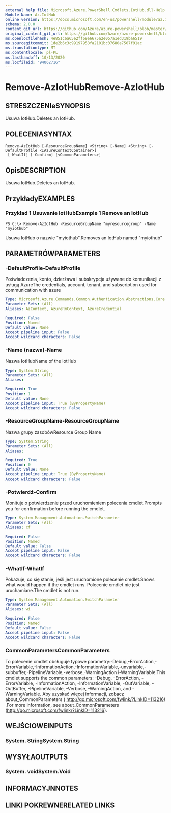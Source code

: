 ```yaml
---
external help file: Microsoft.Azure.PowerShell.Cmdlets.IotHub.dll-Help.xml
Module Name: Az.IotHub
online version: https://docs.microsoft.com/en-us/powershell/module/az.iothub/remove-aziothub
schema: 2.0.0
content_git_url: https://github.com/Azure/azure-powershell/blob/master/src/IotHub/IotHub/help/Remove-AzIotHub.md
original_content_git_url: https://github.com/Azure/azure-powershell/blob/master/src/IotHub/IotHub/help/Remove-AzIotHub.md
ms.openlocfilehash: 4e851c6a65e2ff69e6675a2e057a1ed319ba6519
ms.sourcegitcommit: 1de2b6c3c99197958fa2101bc37680e7507f91ac
ms.translationtype: MT
ms.contentlocale: pl-PL
ms.lasthandoff: 10/13/2020
ms.locfileid: "94062716"
---
```

# <span data-ttu-id="fb9a4-101">Remove-AzIotHub</span><span class="sxs-lookup"><span data-stu-id="fb9a4-101">Remove-AzIotHub</span></span>

## <span data-ttu-id="fb9a4-102">STRESZCZENIe</span><span class="sxs-lookup"><span data-stu-id="fb9a4-102">SYNOPSIS</span></span>
<span data-ttu-id="fb9a4-103">Usuwa IotHub.</span><span class="sxs-lookup"><span data-stu-id="fb9a4-103">Deletes an IotHub.</span></span>

## <span data-ttu-id="fb9a4-104">POLECENIA</span><span class="sxs-lookup"><span data-stu-id="fb9a4-104">SYNTAX</span></span>

```
Remove-AzIotHub [-ResourceGroupName] <String> [-Name] <String> [-DefaultProfile <IAzureContextContainer>]
 [-WhatIf] [-Confirm] [<CommonParameters>]
```

## <span data-ttu-id="fb9a4-105">Opis</span><span class="sxs-lookup"><span data-stu-id="fb9a4-105">DESCRIPTION</span></span>
<span data-ttu-id="fb9a4-106">Usuwa IotHub.</span><span class="sxs-lookup"><span data-stu-id="fb9a4-106">Deletes an IotHub.</span></span>

## <span data-ttu-id="fb9a4-107">Przykłady</span><span class="sxs-lookup"><span data-stu-id="fb9a4-107">EXAMPLES</span></span>

### <span data-ttu-id="fb9a4-108">Przykład 1 Usuwanie IotHub</span><span class="sxs-lookup"><span data-stu-id="fb9a4-108">Example 1 Remove an IotHub</span></span>
```
PS C:\> Remove-AzIotHub -ResourceGroupName "myresourcegroup" -Name "myiothub"
```

<span data-ttu-id="fb9a4-109">Usuwa IotHub o nazwie "myiothub".</span><span class="sxs-lookup"><span data-stu-id="fb9a4-109">Removes an IotHub named "myiothub"</span></span>

## <span data-ttu-id="fb9a4-110">PARAMETRÓW</span><span class="sxs-lookup"><span data-stu-id="fb9a4-110">PARAMETERS</span></span>

### <span data-ttu-id="fb9a4-111">-DefaultProfile</span><span class="sxs-lookup"><span data-stu-id="fb9a4-111">-DefaultProfile</span></span>
<span data-ttu-id="fb9a4-112">Poświadczenia, konto, dzierżawa i subskrypcja używane do komunikacji z usługą Azure</span><span class="sxs-lookup"><span data-stu-id="fb9a4-112">The credentials, account, tenant, and subscription used for communication with azure</span></span>

```yaml
Type: Microsoft.Azure.Commands.Common.Authentication.Abstractions.Core.IAzureContextContainer
Parameter Sets: (All)
Aliases: AzContext, AzureRmContext, AzureCredential

Required: False
Position: Named
Default value: None
Accept pipeline input: False
Accept wildcard characters: False
```

### <span data-ttu-id="fb9a4-113">-Name (nazwa)</span><span class="sxs-lookup"><span data-stu-id="fb9a4-113">-Name</span></span>
<span data-ttu-id="fb9a4-114">Nazwa IotHub</span><span class="sxs-lookup"><span data-stu-id="fb9a4-114">Name of the IotHub</span></span>

```yaml
Type: System.String
Parameter Sets: (All)
Aliases:

Required: True
Position: 1
Default value: None
Accept pipeline input: True (ByPropertyName)
Accept wildcard characters: False
```

### <span data-ttu-id="fb9a4-115">-ResourceGroupName</span><span class="sxs-lookup"><span data-stu-id="fb9a4-115">-ResourceGroupName</span></span>
<span data-ttu-id="fb9a4-116">Nazwa grupy zasobów</span><span class="sxs-lookup"><span data-stu-id="fb9a4-116">Resource Group Name</span></span>

```yaml
Type: System.String
Parameter Sets: (All)
Aliases:

Required: True
Position: 0
Default value: None
Accept pipeline input: True (ByPropertyName)
Accept wildcard characters: False
```

### <span data-ttu-id="fb9a4-117">-Potwierdź</span><span class="sxs-lookup"><span data-stu-id="fb9a4-117">-Confirm</span></span>
<span data-ttu-id="fb9a4-118">Monituje o potwierdzenie przed uruchomieniem polecenia cmdlet.</span><span class="sxs-lookup"><span data-stu-id="fb9a4-118">Prompts you for confirmation before running the cmdlet.</span></span>

```yaml
Type: System.Management.Automation.SwitchParameter
Parameter Sets: (All)
Aliases: cf

Required: False
Position: Named
Default value: False
Accept pipeline input: False
Accept wildcard characters: False
```

### <span data-ttu-id="fb9a4-119">-WhatIf</span><span class="sxs-lookup"><span data-stu-id="fb9a4-119">-WhatIf</span></span>
<span data-ttu-id="fb9a4-120">Pokazuje, co się stanie, jeśli jest uruchomione polecenie cmdlet.</span><span class="sxs-lookup"><span data-stu-id="fb9a4-120">Shows what would happen if the cmdlet runs.</span></span>
<span data-ttu-id="fb9a4-121">Polecenie cmdlet nie jest uruchamiane.</span><span class="sxs-lookup"><span data-stu-id="fb9a4-121">The cmdlet is not run.</span></span>

```yaml
Type: System.Management.Automation.SwitchParameter
Parameter Sets: (All)
Aliases: wi

Required: False
Position: Named
Default value: False
Accept pipeline input: False
Accept wildcard characters: False
```

### <span data-ttu-id="fb9a4-122">CommonParameters</span><span class="sxs-lookup"><span data-stu-id="fb9a4-122">CommonParameters</span></span>
<span data-ttu-id="fb9a4-123">To polecenie cmdlet obsługuje typowe parametry:-Debug,-ErrorAction,-ErrorVariable,-InformationAction,-InformationVariable,-unvariable,-subbuffer,-PipelineVariable,-verbose,-WarningAction i-WarningVariable.</span><span class="sxs-lookup"><span data-stu-id="fb9a4-123">This cmdlet supports the common parameters: -Debug, -ErrorAction, -ErrorVariable, -InformationAction, -InformationVariable, -OutVariable, -OutBuffer, -PipelineVariable, -Verbose, -WarningAction, and -WarningVariable.</span></span> <span data-ttu-id="fb9a4-124">Aby uzyskać więcej informacji, zobacz about_CommonParameters ( http://go.microsoft.com/fwlink/?LinkID=113216) .</span><span class="sxs-lookup"><span data-stu-id="fb9a4-124">For more information, see about_CommonParameters (http://go.microsoft.com/fwlink/?LinkID=113216).</span></span>

## <span data-ttu-id="fb9a4-125">WEJŚCIOWE</span><span class="sxs-lookup"><span data-stu-id="fb9a4-125">INPUTS</span></span>

### <span data-ttu-id="fb9a4-126">System. String</span><span class="sxs-lookup"><span data-stu-id="fb9a4-126">System.String</span></span>

## <span data-ttu-id="fb9a4-127">WYSYŁA</span><span class="sxs-lookup"><span data-stu-id="fb9a4-127">OUTPUTS</span></span>

### <span data-ttu-id="fb9a4-128">System. void</span><span class="sxs-lookup"><span data-stu-id="fb9a4-128">System.Void</span></span>

## <span data-ttu-id="fb9a4-129">INFORMACYJN</span><span class="sxs-lookup"><span data-stu-id="fb9a4-129">NOTES</span></span>

## <span data-ttu-id="fb9a4-130">LINKI POKREWNE</span><span class="sxs-lookup"><span data-stu-id="fb9a4-130">RELATED LINKS</span></span>
